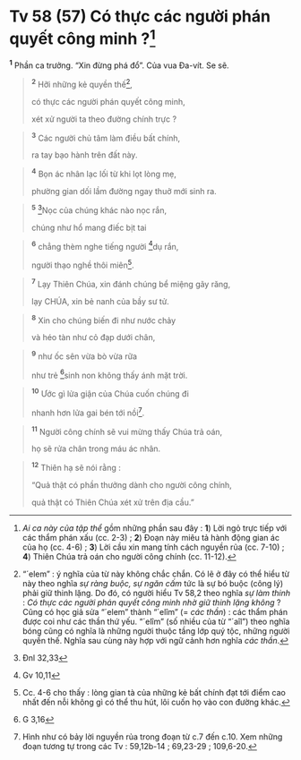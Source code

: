 # Tv 58 (57) Có thực các người phán quyết công minh ?[^1]
<sup><b>1</b></sup> Phần ca trưởng. “Xin đừng phá đổ”. Của vua Đa-vít. Se sẽ.


> <sup><b>2</b></sup> Hỡi những kẻ quyền thế[^2],
> 
> có thực các người phán quyết công minh,
> 
> xét xử người ta theo đường chính trực ?
>


> <sup><b>3</b></sup> Các người chủ tâm làm điều bất chính,
> 
> ra tay bạo hành trên đất này.
>


> <sup><b>4</b></sup> Bọn ác nhân lạc lối từ khi lọt lòng mẹ,
> 
> phường gian dối lầm đường ngay thuở mới sinh ra.
>


> <sup><b>5</b></sup> [^1*]Nọc của chúng khác nào nọc rắn,
> 
> chúng như hổ mang điếc bịt tai
>


> <sup><b>6</b></sup> chẳng thèm nghe tiếng người [^2*]dụ rắn,
> 
> người thạo nghề thôi miên[^3].
>


> <sup><b>7</b></sup> Lạy Thiên Chúa, xin đánh chúng bể miệng gãy răng,
> 
> lạy CHÚA, xin bẻ nanh của bầy sư tử.
>


> <sup><b>8</b></sup> Xin cho chúng biến đi như nước chảy
> 
> và héo tàn như cỏ đạp dưới chân,
>


> <sup><b>9</b></sup> như ốc sên vừa bò vừa rữa
> 
> như trẻ [^3*]sinh non không thấy ánh mặt trời.
>


> <sup><b>10</b></sup> Ước gì lửa giận của Chúa cuốn chúng đi
> 
> nhanh hơn lửa gai bén tới nồi[^4].
>


> <sup><b>11</b></sup> Người công chính sẽ vui mừng thấy Chúa trả oán,
> 
> họ sẽ rửa chân trong máu ác nhân.
>


> <sup><b>12</b></sup> Thiên hạ sẽ nói rằng :
> 
> “Quả thật có phần thưởng dành cho người công chính,
> 
> quả thật có Thiên Chúa xét xử trên địa cầu.”
>

[^1]: <i>Ai ca này của tập thể</i> gồm những phần sau đây : <b>1</b>) Lời ngỏ trực tiếp với các thẩm phán xấu (cc. 2-3) ; <b>2</b>) Đoạn này miêu tả hành động gian ác của họ (cc. 4-6) ; <b>3</b>) Lời cầu xin mang tính cách nguyền rủa (cc. 7-10) ; <b>4</b>) Thiên Chúa trả oán cho người công chính (cc. 11-12).
[^2]: “<span class="hebrew-translit">´elem</span>” : ý nghĩa của từ này không chắc chắn. Có lẽ ở đây có thể hiểu từ này theo nghĩa <i>sự ràng buộc, sự ngăn cấm</i> tức là sự bó buộc (công lý) phải giữ thinh lặng. Do đó, có người hiểu Tv 58,2 theo nghĩa <i>sự làm thinh</i> : <i>Có thực các người phán quyết công minh nhờ giữ thinh lặng không</i> ? Cũng có học giả sửa “<span class="hebrew-translit">´elem</span>” thành “<span class="hebrew-translit">´elîm</span>” (= <i>các thần</i>) : các thẩm phán được coi như các thần thứ yếu. “<span class="hebrew-translit">´elîm</span>” (số nhiều của từ “<span class="hebrew-translit">´aîl</span>”) theo nghĩa bóng cũng có nghĩa là những người thuộc tầng lớp quý tộc, những người quyền thế. Nghĩa sau cùng này hợp với ngữ cảnh hơn nghĩa <i>các thần</i>.
[^3]: Cc. 4-6 cho thấy : lòng gian tà của những kẻ bất chính đạt tới điểm cao nhất đến nỗi không gì có thể thu hút, lôi cuốn họ vào con đường khác.
[^4]: Hình như có bảy lời nguyền rủa trong đoạn từ c.7 đến c.10. Xem những đoạn tương tự trong các Tv : 59,12b-14 ; 69,23-29 ; 109,6-20.
[^1*]: Đnl 32,33
[^2*]: Gv 10,11
[^3*]: G 3,16
